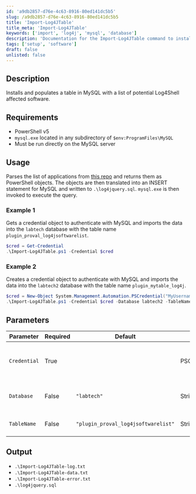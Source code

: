 ```yaml
---
id: 'a9db2857-d76e-4c63-8916-80ed141dc5b5'
slug: /a9db2857-d76e-4c63-8916-80ed141dc5b5
title: 'Import-Log4JTable'
title_meta: 'Import-Log4JTable'
keywords: ['import', 'log4j', 'mysql', 'database']
description: 'Documentation for the Import-Log4JTable command to install and populate a MySQL table with a list of potential Log4Shell affected software.'
tags: ['setup', 'software']
draft: false
unlisted: false
---
```


## Description
Installs and populates a table in MySQL with a list of potential Log4Shell affected software.

## Requirements
- PowerShell v5
- `mysql.exe` located in any subdirectory of `$env:ProgramFiles\MySQL`
- Must be run directly on the MySQL server

## Usage
Parses the list of applications from [this repo](https://github.com/NCSC-NL/log4shell/blob/main/software/README.md) and returns them as PowerShell objects. The objects are then translated into an INSERT statement for MySQL and written to `.\log4jquery.sql`. `mysql.exe` is then invoked to execute the query.

### Example 1
Gets a credential object to authenticate with MySQL and imports the data into the `labtech` database with the table name `plugin_proval_log4jsoftwarelist`.

```powershell
$cred = Get-Credential
.\Import-Log4JTable.ps1 -Credential $cred
```

### Example 2
Creates a credential object to authenticate with MySQL and imports the data into the `labtech2` database with the table name `plugin_mytable_log4j`.

```powershell
$cred = New-Object System.Management.Automation.PSCredential("MyUsername", (ConvertTo-SecureString -String "p@ssw0Rd" -AsPlainText -Force))
.\Import-Log4JTable.ps1 -Credential $cred -Database labtech2 -TableName plugin_mytable_log4j
```

## Parameters
| Parameter         | Required  | Default                             | Type         | Description                                   |
| ----------------- | --------- | ----------------------------------- | ------------ | --------------------------------------------- |
| `Credential`      | True      |                                     | PSCredential | Credential object to authenticate with MySQL. |
| `Database`        | False     | `"labtech"`                         | String       | The database to import the data into.        |
| `TableName`       | False     | `"plugin_proval_log4jsoftwarelist"`| String       | The table to import the data into.           |

## Output
- `.\Import-Log4JTable-log.txt`
- `.\Import-Log4JTable-data.txt`
- `.\Import-Log4JTable-error.txt`
- `.\log4jquery.sql`


